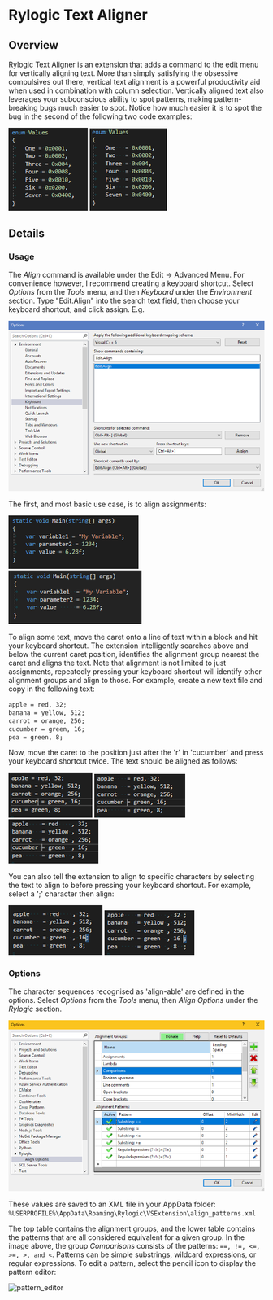 # Rylogic Text Aligner

## Overview

Rylogic Text Aligner is an extension that adds a command to the edit menu for vertically aligning text. More than simply satisfying the obsessive compulsives out there, vertical text alignment is a powerful productivity aid when used in combination with column selection. Vertically aligned text also leverages your subconscious ability to spot patterns, making pattern-breaking bugs much easier to spot. Notice how much easier it is to spot the bug in the second of the following two code examples:

![unaligned_bug](unaligned_bug.png "Un-aligned code")
![aligned_bug](aligned_bug.png "Un-aligned code")

## Details

### Usage

The _Align_ command is available under the Edit -> Advanced Menu. For convenience however, I recommend creating a keyboard shortcut. Select _Options_ from the _Tools_ menu, and then _Keyboard_ under the _Environment_ section. Type "Edit.Align" into the search text field, then choose your keyboard shortcut, and click assign. E.g.

![shortcut_setup](keyboard_shortcut.png "Creating a keyboard shortcut for Align")

The first, and most basic use case, is to align assignments:

![unaligned](unaligned.png "Un-aligned code")
![aligned](aligned.png "Un-aligned code")

To align some text, move the caret onto a line of text within a block and hit your keyboard shortcut. The extension intelligently searches above and below the current caret position, identifies the alignment group nearest the caret and aligns the text. Note that alignment is not limited to just assignments, repeatedly pressing your keyboard shortcut will identify other alignment groups and align to those. For example, create a new text file and copy in the following text:

```
apple = red, 32;
banana = yellow, 512;
carrot = orange, 256;
cucumber = green, 16;
pea = green, 8;
```

Now, move the caret to the position just after the 'r' in 'cucumber' and press your keyboard shortcut twice. The text should be aligned as follows:

![usage1](usage1.png "Alignment example")
![usage2](usage2.png "Alignment example")
![usage3](usage3.png "Alignment example")

You can also tell the extension to align to specific characters by selecting the text to align to before pressing your keyboard shortcut. For example, select a ';' character then align:

![usage4](usage4.png "Aligning to a selection example")
![usage5](usage5.png "Aligning to a selection example")

### Options

The character sequences recognised as 'align-able' are defined in the options. Select _Options_ from the _Tools_ menu, then _Align Options_ under the _Rylogic_ section.

![options](options.png "Alignment options")

These values are saved to an XML file in your AppData folder:
```%USERPROFILE%\AppData\Roaming\Rylogic\VSExtension\align_patterns.xml```

The top table contains the alignment groups, and the lower table contains the patterns that are all considered equivalent for a given group. In the image above, the group _Comparisons_ consists of the patterns: ```==, !=, <=, >=, >, and <```. Patterns can be simple substrings, wildcard expressions, or regular expressions. To edit a pattern, select the pencil icon to display the pattern editor:

![pattern_editor](edit.png "Edit a pattern")

